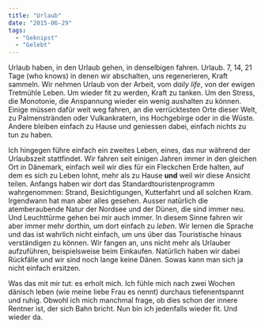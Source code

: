 ```yaml
---
title: "Urlaub"
date: "2015-06-29"
tags:
  - "Geknipst"
  - "Gelebt"
---
```


Urlaub haben, in den Urlaub gehen, in denselbigen fahren. Urlaub. 7, 14, 21 Tage (who knows) in denen wir abschalten, uns regenerieren, Kraft sammeln. Wir nehmen Urlaub von der Arbeit, vom _daily life_, von der ewigen Tretmühle Leben. Um wieder fit zu werden, Kraft zu tanken. Um den Stress, die Monotonie, die Anspannung wieder ein wenig aushalten zu können. Einige müssen dafür weit weg fahren, an die verrücktesten Orte dieser Welt, zu Palmenstränden oder Vulkankratern, ins Hochgebirge oder in die Wüste. Andere bleiben einfach zu Hause und geniessen dabei, einfach nichts zu tun zu haben.

Ich hingegen führe einfach ein zweites Leben, eines, das nur während der Urlaubszeit stattfindet. Wir fahren seit einigen Jahren immer in den gleichen Ort in Dänemark, einfach weil wir dies für ein Fleckchen Erde halten, auf dem es sich zu Leben lohnt, mehr als zu Hause **und** weil wir diese Ansicht teilen. Anfangs haben wir dort das Standardtouristenprogramm wahrgenommen: Strand, Besichtigungen, Kutterfahrt und all solchen Kram. Irgendwann hat man aber alles gesehen. Ausser natürlich die atemberaubende Natur der Nordsee und der Dünen, die sind immer neu. Und Leuchttürme gehen bei mir auch immer. In diesem Sinne fahren wir aber immer mehr dorthin, um dort einfach zu _leben_. Wir lernen die Sprache und das ist wahrlich nicht einfach, um uns über das Touristische hinaus verständigen zu können. Wir fangen an, uns nicht mehr als Urlauber aufzuführen, beispielsweise beim Einkaufen. Natürlich haben wir dabei Rückfälle und wir sind noch lange keine Dänen. Sowas kann man sich ja nicht einfach ersitzen.

Was das mit mir tut: es erholt mich. Ich fühle mich nach zwei Wochen dänisch leben (wie meine liebe Frau es nennt) durchaus tiefenentspannt und ruhig. Obwohl ich mich manchmal frage, ob dies schon der innere Rentner ist, der sich Bahn bricht. Nun bin ich jedenfalls wieder fit. Und wieder da.
